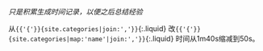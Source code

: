 *只是积累生成时间记录，以便之后总结经验*

从`{{'{'}}{site.categories|join:','}}`{:.liquid}
改`{{'{'}}{site.categories|map:'name'|join:','}}`{:.liquid}
时间从1m40s缩减到50s。
